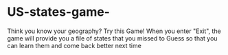 # US-states-game-
Think you know your geography? Try this Game!
When you enter "Exit", the game will provide you a file of states that you missed to Guess so that you can learn them and come back better next time
